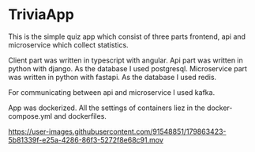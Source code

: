 # TriviaApp

This is the simple quiz app which consist of three parts frontend, api and microservice which collect statistics.

Client part was written in typescript with angular.
Api part was written in python with django. As the database I used postgresql.
Microservice part was written in python with fastapi. As the database I used redis.

For communicating between api and microservice I used kafka.

App was dockerized. All the settings of containers liez in the docker-compose.yml and dockerfiles.


https://user-images.githubusercontent.com/91548851/179863423-5b81339f-e25a-4286-86f3-5272f8e68c91.mov

